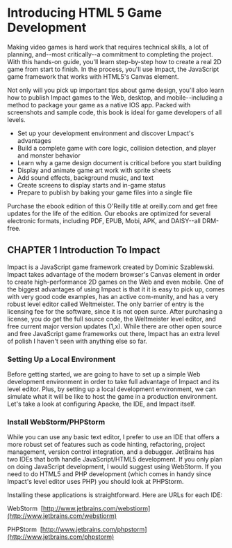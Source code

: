 # Introducing HTML 5 Game Development

Making video games is hard work that requires technical skills, a lot of planning, and--most critically--a commitment to completing the project. With this hands-on guide, you'll learn step-by-step how to create a real 2D game from start to finish. In the process, you'll use Impact, the JavaScript game framework that works with HTML5's Canvas element.

Not only will you pick up important tips about game design, you'll also learn how to publish Impact games to the Web, desktop, and mobile--including a method to package your game as a native IOS app. Packed with screenshots and sample code, this book is ideal for game developers of all levels.

* Set up your development environment and discover Lmpact's advantages
* Build a complete game with core logic, collision detection, and player and monster behavior
* Learn why a game design document is critical before you start building
* Display and animate game art work with sprite sheets
* Add sound effects, background music, and text
* Create screens to display starts and in-game status
* Prepare to publish by baking your game files into a single file

Purchase the ebook edition of this O'Reilly title at oreilly.com and get free updates for the life of the edition. Our ebooks are optimized for several electronic formats, including PDF, EPUB, Mobi, APK, and DAISY--all  DRM-free.

## CHAPTER 1 Introduction To Impact

Impact is a JavaScript game framework created by Dominic Szablewski. Impact takes advantage of the modern browser's Canvas element in order to create high-performance 2D games on the Web and even mobile. One of the biggest advantages of using Impact is that it it is easy to pick up, comes with very good code examples, has an active com-munity, and has a very robust level editor called Weltmeister. The only barrier of entry is the licensing fee for the software, since it is not open surce. After purchasing a license, you do get the full source code, the Weltmeister level  editor, and free current major version updates (1,x). While there are other open source and free JavaScript game frameworks out there, Impact has an extra level of polish I haven't seen with anything else so far.

### Setting Up a Local Environment

Before getting started, we are going to have to set up a simple Web development environment in order to take full advantage of Impact and its level editor. Plus, by setting up a local development environment, we can simulate what it will be like to host the game in a production environment. Let's take a look at configuring Apacke, the IDE, and Impact itself.

### Install WebStorm/PHPStorm

While you can use any basic text editor, I prefer to use an IDE that offers a more robust set of features such as code hinting, refactoring, project management, version control integration, and a debugger. JetBrains has two IDEs that both handle JavaScript/HTML5 development. If you only plan on doing JavaScript development, I would suggest using WebStorm. If you need to do HTML5 and PHP development (which comes in handy since Impact's level editor uses PHP) you should look at PHPStorm.

Installing these applications is straightforward. Here are URLs for each IDE:

WebStorm
​	[http://www.jetbrains.com/webstiorm](http://www.jetbrains.com/webstiorm)

PHPStorm
​	[http://www.jetbrains.com/phpstorm](http://www.jetbrains.com/phpstorm)

